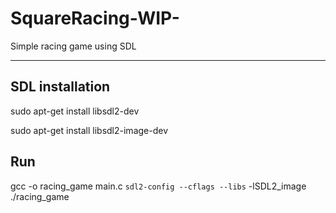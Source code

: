# SquareRacing-WIP-
Simple racing game using SDL




__________________________
## SDL installation

sudo apt-get install libsdl2-dev

sudo apt-get install libsdl2-image-dev


## Run

gcc -o racing_game main.c `sdl2-config --cflags --libs` -lSDL2_image
./racing_game
